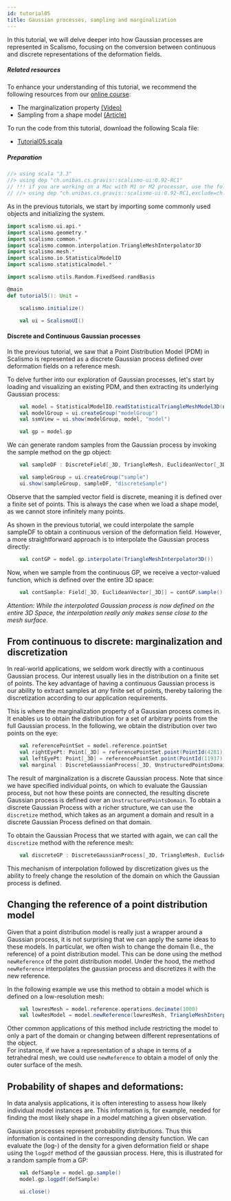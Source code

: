 ```yaml
---
id: tutorial05
title: Gaussian processes, sampling and marginalization
---
```


In this tutorial, we will delve deeper into how Gaussian processes are represented in Scalismo, 
focusing on the conversion between continuous and discrete representations of the deformation fields.


##### Related resources

To enhance your understanding of this tutorial, we recommend the following resources from our [online course](shapemodelling.cs.unibas.ch/ssm-course/):

- The marginalization property [(Video)](https://www.futurelearn.com/courses/statistical-shape-modelling/3/steps/250339)
- Sampling from a shape model [(Article)](https://www.futurelearn.com/courses/statistical-shape-modelling/3/steps/250340)

To run the code from this tutorial, download the following Scala file:
- [Tutorial05.scala](./Tutorial05.scala)

##### Preparation


```scala mdoc:invisible
//> using scala "3.3"
//> using dep "ch.unibas.cs.gravis::scalismo-ui:0.92-RC1"
// !!! if you are working on a Mac with M1 or M2 processor, use the following import instead !!!
// //> using dep "ch.unibas.cs.gravis::scalismo-ui:0.92-RC1,exclude=ch.unibas.cs.gravis%vtkjavanativesmacosimpl"
```

As in the previous tutorials, we start by importing some commonly used objects and initializing the system.

```scala mdoc:silent
import scalismo.ui.api.*
import scalismo.geometry.*
import scalismo.common.*
import scalismo.common.interpolation.TriangleMeshInterpolator3D
import scalismo.mesh.*
import scalismo.io.StatisticalModelIO
import scalismo.statisticalmodel.*

import scalismo.utils.Random.FixedSeed.randBasis
```


```scala mdoc:invisible emptyLines:2
@main
def tutorial5(): Unit = 
```

```scala mdoc:silent emptyLines:2
    scalismo.initialize()

    val ui = ScalismoUI()
```



#### Discrete and Continuous Gaussian processes

In the previous tutorial, we saw that a Point Distribution Model (PDM) in Scalismo is 
represented as a discrete Gaussian process defined over deformation fields on a reference mesh.

To delve further into our exploration of Gaussian processes, let's start by loading and visualizing an existing PDM, and then extracting its underlying Gaussian process:

```scala mdoc:silent emptyLines:2
    val model = StatisticalModelIO.readStatisticalTriangleMeshModel3D(new java.io.File("datasets/bfm.h5")).get
    val modelGroup = ui.createGroup("modelGroup")
    val ssmView = ui.show(modelGroup, model, "model")

    val gp = model.gp
```


We can generate random samples from the Gaussian process by invoking the sample method on the gp object:

```scala mdoc:silent emptyLines:2
    val sampleDF : DiscreteField[_3D, TriangleMesh, EuclideanVector[_3D]] = model.gp.sample()

    val sampleGroup = ui.createGroup("sample")
    ui.show(sampleGroup, sampleDF, "discreteSample")
```

Observe that the sampled vector field is discrete, meaning it is defined over a finite set of points.
This is always the case when we load a shape model, as we cannot store infinitely many points. 

As shown in the previous tutorial, we could interpolate the sample sampleDF to obtain a continuous version of the deformation field. 
However, a more straightforward approach is to interpolate the Gaussian process directly:

```scala mdoc:silent emptyLines:2
    val contGP = model.gp.interpolate(TriangleMeshInterpolator3D())
```

Now, when we sample from the continuous GP, we receive a vector-valued function, which is defined over the entire 3D space:

```scala mdoc:silent emptyLines:2
    val contSample: Field[_3D, EuclideanVector[_3D]] = contGP.sample()
```

*Attention: While the interpolated Gaussian process is now defined on the entire 3D Space, the interpolation really only makes sense close to the mesh surface*.

## From continuous to discrete: marginalization and discretization

In real-world applications, we seldom work directly with a continuous Gaussian process. Our interest usually lies in the distribution on a finite set of points. 
The key advantage of having a continuous Gaussian process is our ability to extract samples at *any* finite set of points, 
thereby tailoring the discretization according to our application requirements.

This is where the marginalization property of a Gaussian process comes in. It enables us to obtain the distribution for a set of arbitrary points from the 
full Gaussian process. In the following, we obtain the distribution over two points on the eye:

```scala mdoc:silent emptyLines:2
    val referencePointSet = model.reference.pointSet
    val rightEyePt: Point[_3D] = referencePointSet.point(PointId(4281))
    val leftEyePt: Point[_3D] = referencePointSet.point(PointId(11937))
    val marginal : DiscreteGaussianProcess[_3D, UnstructuredPointsDomain, EuclideanVector[_3D]] = contGP.marginal(IndexedSeq(rightEyePt,leftEyePt))
```

The result of marginalization is a discrete Gaussian process. Note that since we have specified individual points, on which
to evaluate the Gaussian process, but not how these points are connected, the resulting
discrete Gaussian process is defined over an ```UnstructuredPointsDomain```. 
To obtain a discrete Gaussian Process with a richer structure, we can use the ```discretize``` method,
which takes as an argument a domain and result in a discrete Gaussian Process defined on that domain.

To obtain the Gaussian Process that we started with again, we can call the ```discretize``` method
with the reference mesh:
```scala mdoc:silent
    val discreteGP : DiscreteGaussianProcess[_3D, TriangleMesh, EuclideanVector[_3D]] = contGP.discretize(model.reference)
```
This mechanism of interpolation followed by discretization gives us the ability to freely change
the resolution of the domain on which the Gaussian process is defined.



## Changing the reference of a point distribution model

Given that a point distribution model is really just a wrapper around a Gaussian process, it
is not surprising that we can apply the same ideas to these models. In particular, we often
wish to change the domain (I.e., the reference) of a point distribution model.
This can be done using the method ```newReference``` of the point distribution model. Under the hood, the method ```newReference```
interpolates the gaussian process and discretizes it with the new reference.

In the following example we use this method to obtain a model which is defined on a low-resolution mesh:

```scala mdoc:silent emptyLines:2
    val lowresMesh = model.reference.operations.decimate(1000)
    val lowResModel = model.newReference(lowresMesh, TriangleMeshInterpolator3D())
```

Other common applications of this method include restricting the model to only a part of the domain or changing between different representations of the object.  
For instance, if we have a representation of a shape in terms of a tetrahedral mesh, we could use `newReference` to obtain a model of only the outer surface of the
mesh. 


## Probability of shapes and deformations:

In data analysis applications, it is often interesting to assess how likely individual model instances are. This information is, for example, 
needed for finding the most likely shape in a model matching a given observation. 

Gaussian processes represent probability distributions. Thus this information is contained in the corresponding density function. 
We can evaluate the (log-) of the density for a given deformation field or shape using the `logpdf` method of the gaussian process. 
Here, this is illustrated for a random sample from a GP:
```scala mdoc:silent emptyLines:2
    val defSample = model.gp.sample()
    model.gp.logpdf(defSample)
```

```scala mdoc:invisible
    ui.close()
```